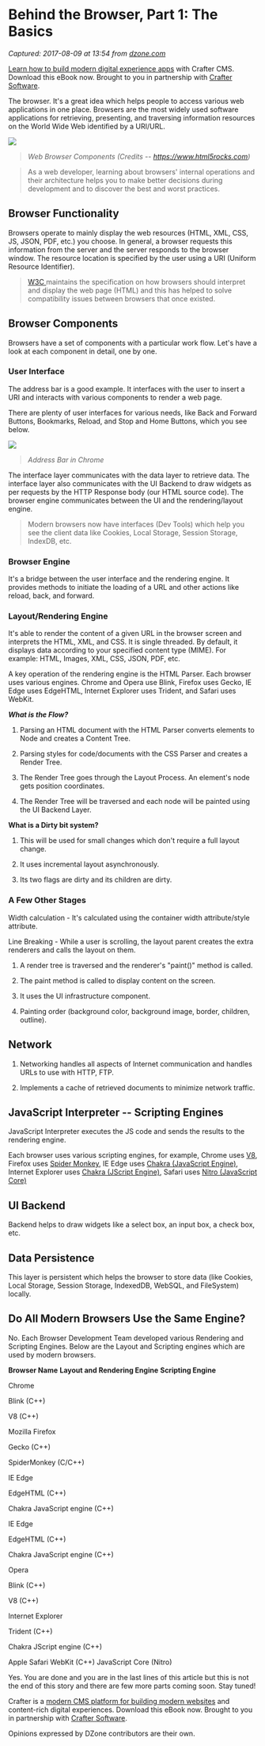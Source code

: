 # Behind the Browser, Part 1: The Basics

_Captured: 2017-08-09 at 13:54 from [dzone.com](https://dzone.com/articles/behind-browser-basicspart-1?edition=313402&utm_source=Weekly%20Digest&utm_medium=email&utm_campaign=java%202017-08-09)_

[Learn how to build modern digital experience apps](https://dzone.com/go?i=190130&u=http%3A%2F%2Fwww.craftersoftware.com%2Fresources%2Flp%3Fid%3D%2Fmodern-web-dev-with-java%26t%3Deb) with Crafter CMS. Download this eBook now. Brought to you in partnership with [Crafter Software](https://dzone.com/go?i=190130&u=http%3A%2F%2Fwww.craftersoftware.com%2Fresources%2Flp%3Fid%3D%2Fmodern-web-dev-with-java%26t%3Deb).

The browser. It's a great idea which helps people to access various web applications in one place. Browsers are the most widely used software applications for retrieving, presenting, and traversing information resources on the World Wide Web identified by a URI/URL.

![](https://cdn-images-1.medium.com/max/1600/1*7Z5Yr1rxyZsevxYxWSgYQA.png)

> _Web Browser Components (Credits -- https://www.html5rocks.com)_

> As a web developer, learning about browsers' internal operations and their architecture helps you to make better decisions during development and to discover the best and worst practices. 

## Browser Functionality

Browsers operate to mainly display the web resources (HTML, XML, CSS, JS, JSON, PDF, etc.) you choose. In general, a browser requests this information from the server and the server responds to the browser window. The resource location is specified by the user using a URI (Uniform Resource Identifier).

> [W3C ](https://www.w3.org/)maintains the specification on how browsers should interpret and display the web page (HTML) and this has helped to solve compatibility issues between browsers that once existed. 

## Browser Components

Browsers have a set of components with a particular work flow. Let's have a look at each component in detail, one by one.

### User Interface

The address bar is a good example. It interfaces with the user to insert a URI and interacts with various components to render a web page.

There are plenty of user interfaces for various needs, like Back and Forward Buttons, Bookmarks, Reload, and Stop and Home Buttons, which you see below.

![](https://cdn-images-1.medium.com/max/1600/1*7LMdXYEbP2AK0OVxnSyAAQ.png)

> _Address Bar in Chrome_

The interface layer communicates with the data layer to retrieve data. The interface layer also communicates with the UI Backend to draw widgets as per requests by the HTTP Response body (our HTML source code). The browser engine communicates between the UI and the rendering/layout engine.

> Modern browsers now have interfaces (Dev Tools) which help you see the client data like Cookies, Local Storage, Session Storage, IndexDB, etc. 

### Browser Engine

It's a bridge between the user interface and the rendering engine. It provides methods to initiate the loading of a URL and other actions like reload, back, and forward.

### Layout/Rendering Engine

It's able to render the content of a given URL in the browser screen and interprets the HTML, XML, and CSS. It is single threaded. By default, it displays data according to your specified content type (MIME). For example: HTML, Images, XML, CSS, JSON, PDF, etc.

A key operation of the rendering engine is the HTML Parser. Each browser uses various engines. Chrome and Opera use Blink, Firefox uses Gecko, IE Edge uses EdgeHTML, Internet Explorer uses Trident, and Safari uses WebKit.

**_What is the Flow?_**

  1. Parsing an HTML document with the HTML Parser converts elements to Node and creates a Content Tree.

  2. Parsing styles for code/documents with the CSS Parser and creates a Render Tree.

  3. The Render Tree goes through the Layout Process. An element's node gets position coordinates.

  4. The Render Tree will be traversed and each node will be painted using the UI Backend Layer.

**What is a Dirty bit system?**

  1. This will be used for small changes which don't require a full layout change.

  2. It uses incremental layout asynchronously.

  3. Its two flags are dirty and its children are dirty.

### **A Few Other Stages**

Width calculation - It's calculated using the container width attribute/style attribute.

Line Breaking - While a user is scrolling, the layout parent creates the extra renderers and calls the layout on them.

  1. A render tree is traversed and the renderer's "paint()" method is called.

  2. The paint method is called to display content on the screen.

  3. It uses the UI infrastructure component.

  4. Painting order (background color, background image, border, children, outline).

## Network

  1. Networking handles all aspects of Internet communication and handles URLs to use with HTTP, FTP.

  2. Implements a cache of retrieved documents to minimize network traffic.

## JavaScript Interpreter -- Scripting Engines

JavaScript Interpreter executes the JS code and sends the results to the rendering engine.

Each browser uses various scripting engines, for example, Chrome uses [V8](https://en.wikipedia.org/wiki/V8_%28JavaScript_engine%29), Firefox uses [Spider Monkey](https://en.wikipedia.org/wiki/SpiderMonkey), IE Edge uses [Chakra (JavaScript Engine)](https://en.wikipedia.org/wiki/Chakra_%28JavaScript_engine%29), Internet Explorer uses [Chakra (JScript Engine)](https://en.wikipedia.org/wiki/Chakra_%28JScript_engine%29), Safari uses [Nitro (JavaScript Core)](https://en.wikipedia.org/wiki/WebKit#JavaScriptCore)

## UI Backend

Backend helps to draw widgets like a select box, an input box, a check box, etc.

## Data Persistence

This layer is persistent which helps the browser to store data (like Cookies, Local Storage, Session Storage, IndexedDB, WebSQL, and FileSystem) locally.

## Do All Modern Browsers Use the Same Engine?

No. Each Browser Development Team developed various Rendering and Scripting Engines. Below are the Layout and Scripting engines which are used by modern browsers.

**Browser Name**
**Layout and Rendering Engine**
**Scripting Engine**

Chrome

Blink (C++)

V8 (C++)

Mozilla Firefox

Gecko (C++)

SpiderMonkey (C/C++)

IE Edge

EdgeHTML (C++)

Chakra JavaScript engine (C++)

IE Edge

EdgeHTML (C++)

Chakra JavaScript engine (C++)

Opera

Blink (C++)

V8 (C++)

Internet Explorer

Trident (C++)

Chakra JScript engine (C++)

Apple Safari
WebKit (C++)
JavaScript Core (Nitro)

Yes. You are done and you are in the last lines of this article but this is not the end of this story and there are few more parts coming soon. Stay tuned!

Crafter is a [modern CMS platform for building modern websites](https://dzone.com/go?i=190131&u=http%3A%2F%2Fwww.craftersoftware.com%2Fresources%2Flp%3Fid%3D%2Fmodern-web-dev-with-java%26t%3Deb) and content-rich digital experiences. Download this eBook now. Brought to you in partnership with [Crafter Software](https://dzone.com/go?i=190131&u=http%3A%2F%2Fwww.craftersoftware.com%2Fresources%2Flp%3Fid%3D%2Fmodern-web-dev-with-java%26t%3Deb).

Opinions expressed by DZone contributors are their own.
